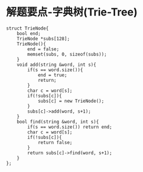 # 解题要点-字典树(Trie-Tree)

	struct TrieNode{
		bool end;
		TrieNode *subs[128];
		TrieNode(){
			end = false;
			memset(subs, 0, sizeof(subs));
		}
		void add(string &word, int s){
			if(s == word.size()){
				end = true;
				return;
			}
			char c = word[s];
			if(!subs[c]){
				subs[c] = new TrieNode();
			}
			subs[c]->add(word, s+1);
		}
		bool find(string &word, int s){
			if(s == word.size()) return end;
			char c = word[s];
			if(!subs[c]){
				return false;
			}
			return subs[c]->find(word, s+1);
		}
	};

